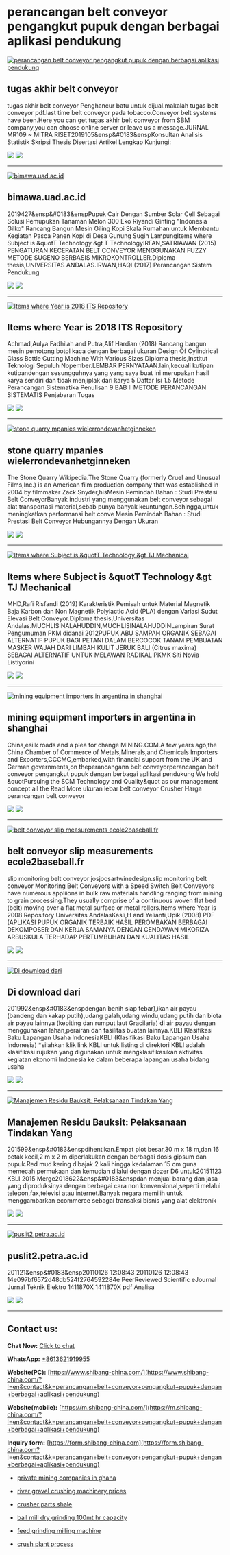 # perancangan belt conveyor pengangkut pupuk dengan berbagai aplikasi pendukung

<a href="https://swt.shibang-china.com/?l=en&img&k=perancangan+belt+conveyor+pengangkut+pupuk+dengan+berbagai+aplikasi+pendukung" target="_blank">![perancangan belt conveyor pengangkut pupuk dengan berbagai aplikasi pendukung](http://static.shibang-china.com/all-800x300/911.jpg)</a>

## tugas akhir belt conveyor
tugas akhir belt conveyor Penghancur batu untuk dijual.makalah tugas belt conveyor pdf.last time belt conveyor pada tobacco.Conveyor belt systems have been.Here you can get tugas akhir belt conveyor from SBM company,you can choose online server or leave us a message.JURNAL MR109 ~ MITRA RISET2019105&ensp&#0183&enspKonsultan Analisis Statistik Skripsi Thesis Disertasi Artikel Lengkap Kunjungi:


<a href="https://whatsapp.shibangsoft.com/WhatsApp.php" target="_blank" title="WhatsApp">![](http://static.shibang-china.com/icon/whatsapp.png)</a> <a href="https://swt.shibang-china.com/?l=en&icon&k=perancangan+belt+conveyor+pengangkut+pupuk+dengan+berbagai+aplikasi+pendukung" target="_blank">![](http://static.shibang-china.com/icon/chat-en.png)</a>

---

<a href="https://swt.shibang-china.com/?l=en&img&k=perancangan+belt+conveyor+pengangkut+pupuk+dengan+berbagai+aplikasi+pendukung" target="_blank">![bimawa.uad.ac.id](http://static.shibang-china.com/all-800x300/717.jpg)</a>

## bimawa.uad.ac.id
2019427&ensp&#0183&enspPupuk Cair Dengan Sumber Solar Cell Sebagai Solusi Pemupukan Tanaman Melon 300 Eko Riyandi Ginting "Indonesia Gilko" Rancang Bangun Mesin Giling Kopi Skala Rumahan untuk Membantu Kegiatan Pasca Panen Kopi di Desa Gunung Sugih LampungItems where Subject is &quotT Technology &gt T TechnologyIRFAN,SATRIAWAN (2015) PENGATURAN KECEPATAN BELT CONVEYOR MENGGUNAKAN FUZZY METODE SUGENO BERBASIS MIKROKONTROLLER.Diploma thesis,UNIVERSITAS ANDALAS.IRWAN,HAQI (2017) Perancangan Sistem Pendukung


<a href="https://whatsapp.shibangsoft.com/WhatsApp.php" target="_blank" title="WhatsApp">![](http://static.shibang-china.com/icon/whatsapp.png)</a> <a href="https://swt.shibang-china.com/?l=en&icon&k=perancangan+belt+conveyor+pengangkut+pupuk+dengan+berbagai+aplikasi+pendukung" target="_blank">![](http://static.shibang-china.com/icon/chat-en.png)</a>

---

<a href="https://swt.shibang-china.com/?l=en&img&k=perancangan+belt+conveyor+pengangkut+pupuk+dengan+berbagai+aplikasi+pendukung" target="_blank">![Items where Year is 2018 ITS Repository](http://static.shibang-china.com/all-800x300/30.jpg)</a>

## Items where Year is 2018 ITS Repository
Achmad,Aulya Fadhilah and Putra,Alif Hardian (2018) Rancang bangun mesin pemotong botol kaca dengan berbagai ukuran Design Of Cylindrical Glass Bottle Cutting Machine With Various Sizes.Diploma thesis,Institut Teknologi Sepuluh Nopember.LEMBAR PERNYATAAN.lain,kecuali kutipan kutipandengan sesungguhnya yang yang saya buat ini merupakan hasil karya sendiri dan tidak menjiplak dari karya 5 Daftar Isi 1.5 Metode Perancangan Sistematika Penulisan 9 BAB II METODE PERANCANGAN SISTEMATIS Penjabaran Tugas


<a href="https://whatsapp.shibangsoft.com/WhatsApp.php" target="_blank" title="WhatsApp">![](http://static.shibang-china.com/icon/whatsapp.png)</a> <a href="https://swt.shibang-china.com/?l=en&icon&k=perancangan+belt+conveyor+pengangkut+pupuk+dengan+berbagai+aplikasi+pendukung" target="_blank">![](http://static.shibang-china.com/icon/chat-en.png)</a>

---

<a href="https://swt.shibang-china.com/?l=en&img&k=perancangan+belt+conveyor+pengangkut+pupuk+dengan+berbagai+aplikasi+pendukung" target="_blank">![stone quarry mpanies wielerrondevanhetginneken](http://static.shibang-china.com/all-800x300/1488.jpg)</a>

## stone quarry mpanies wielerrondevanhetginneken
The Stone Quarry Wikipedia.The Stone Quarry (formerly Cruel and Unusual Films,Inc.) is an American film production company that was established in 2004 by filmmaker Zack Snyder,hisMesin Pemindah Bahan : Studi Prestasi Belt ConveyorBanyak industri yang menggunakan belt conveyor sebagai alat transportasi material,sebab punya banyak keuntungan.Sehingga,untuk meningkatkan performansi belt conve Mesin Pemindah Bahan : Studi Prestasi Belt Conveyor Hubungannya Dengan Ukuran


<a href="https://whatsapp.shibangsoft.com/WhatsApp.php" target="_blank" title="WhatsApp">![](http://static.shibang-china.com/icon/whatsapp.png)</a> <a href="https://swt.shibang-china.com/?l=en&icon&k=perancangan+belt+conveyor+pengangkut+pupuk+dengan+berbagai+aplikasi+pendukung" target="_blank">![](http://static.shibang-china.com/icon/chat-en.png)</a>

---

<a href="https://swt.shibang-china.com/?l=en&img&k=perancangan+belt+conveyor+pengangkut+pupuk+dengan+berbagai+aplikasi+pendukung" target="_blank">![Items where Subject is &quotT Technology &gt TJ Mechanical](http://static.shibang-china.com/all-800x300/265.jpg)</a>

## Items where Subject is &quotT Technology &gt TJ Mechanical
MHD,Rafi Risfandi (2019) Karakteristik Pemisah untuk Material Magnetik Baja Karbon dan Non Magnetik Polylactic Acid (PLA) dengan Variasi Sudut Elevasi Belt Conveyor.Diploma thesis,Universitas Andalas.MUCHLISINALAHUDDIN,MUCHLISINALAHUDDINLampiran Surat Pengumuman PKM didanai 2012PUPUK ABU SAMPAH ORGANIK SEBAGAI ALTERNATIF PUPUK BAGI PETANI DALAM BERCOCOK TANAM PEMBUATAN MASKER WAJAH DARI LIMBAH KULIT JERUK BALI (Citrus maxima) SEBAGAI ALTERNATIF UNTUK MELAWAN RADIKAL PKMK Siti Novia Listiyorini


<a href="https://whatsapp.shibangsoft.com/WhatsApp.php" target="_blank" title="WhatsApp">![](http://static.shibang-china.com/icon/whatsapp.png)</a> <a href="https://swt.shibang-china.com/?l=en&icon&k=perancangan+belt+conveyor+pengangkut+pupuk+dengan+berbagai+aplikasi+pendukung" target="_blank">![](http://static.shibang-china.com/icon/chat-en.png)</a>

---

<a href="https://swt.shibang-china.com/?l=en&img&k=perancangan+belt+conveyor+pengangkut+pupuk+dengan+berbagai+aplikasi+pendukung" target="_blank">![mining equipment importers in argentina in shanghai](http://static.shibang-china.com/all-800x300/429.jpg)</a>

## mining equipment importers in argentina in shanghai
China,esilk roads and a plea for change MINING.COM.A few years ago,the China Chamber of Commerce of Metals,Minerals,and Chemicals Importers and Exporters,CCCMC,embarked,with financial support from the UK and German governments,on theperancangann belt conveyorperancangan belt conveyor pengangkut pupuk dengan berbagai aplikasi pendukung We hold &quotPursuing the SCM Technology and Quality&quot as our management concept all the Read More ukuran lebar belt conveyor Crusher Harga perancangan belt conveyor


<a href="https://whatsapp.shibangsoft.com/WhatsApp.php" target="_blank" title="WhatsApp">![](http://static.shibang-china.com/icon/whatsapp.png)</a> <a href="https://swt.shibang-china.com/?l=en&icon&k=perancangan+belt+conveyor+pengangkut+pupuk+dengan+berbagai+aplikasi+pendukung" target="_blank">![](http://static.shibang-china.com/icon/chat-en.png)</a>

---

<a href="https://swt.shibang-china.com/?l=en&img&k=perancangan+belt+conveyor+pengangkut+pupuk+dengan+berbagai+aplikasi+pendukung" target="_blank">![belt conveyor slip measurements ecole2baseball.fr](http://static.shibang-china.com/all-800x300/417.jpg)</a>

## belt conveyor slip measurements ecole2baseball.fr
slip monitoring belt conveyor josjoosartwinedesign.slip monitoring belt conveyor Monitoring Belt Conveyors with a Speed Switch.Belt Conveyors have numerous appliions in bulk raw materials handling ranging from mining to grain processing.They usually comprise of a continuous woven flat bed (belt) moving over a flat metal surface or metal rollers.Items where Year is 2008 Repository Universitas AndalasKasli,H and Yelianti,Upik (2008) PDF (APLIKASI PUPUK ORGANIK TERBAIK HASIL PEROMBAKAN BERBAGAI DEKOMPOSER DAN KERJA SAMANYA DENGAN CENDAWAN MIKORIZA ARBUSKULA TERHADAP PERTUMBUHAN DAN KUALITAS HASIL


<a href="https://whatsapp.shibangsoft.com/WhatsApp.php" target="_blank" title="WhatsApp">![](http://static.shibang-china.com/icon/whatsapp.png)</a> <a href="https://swt.shibang-china.com/?l=en&icon&k=perancangan+belt+conveyor+pengangkut+pupuk+dengan+berbagai+aplikasi+pendukung" target="_blank">![](http://static.shibang-china.com/icon/chat-en.png)</a>

---

<a href="https://swt.shibang-china.com/?l=en&img&k=perancangan+belt+conveyor+pengangkut+pupuk+dengan+berbagai+aplikasi+pendukung" target="_blank">![Di download dari](http://static.shibang-china.com/all-800x300/1005.jpg)</a>

## Di download dari
201992&ensp&#0183&enspdengan benih siap tebar),ikan air payau (bandeng dan kakap putih),udang galah,udang windu,udang putih dan biota air payau lainnya (kepiting dan rumput laut Gracilaria) di air payau dengan menggunakan lahan,perairan dan fasilitas buatan lainnya.KBLI Klasifikasi Baku Lapangan Usaha IndonesiaKBLI (Klasifikasi Baku Lapangan Usaha Indonesia) *silahkan klik link KBLI untuk listing di direktori KBLI adalah klasifikasi rujukan yang digunakan untuk mengklasifikasikan aktivitas kegiatan ekonomi Indonesia ke dalam beberapa lapangan usaha bidang usaha


<a href="https://whatsapp.shibangsoft.com/WhatsApp.php" target="_blank" title="WhatsApp">![](http://static.shibang-china.com/icon/whatsapp.png)</a> <a href="https://swt.shibang-china.com/?l=en&icon&k=perancangan+belt+conveyor+pengangkut+pupuk+dengan+berbagai+aplikasi+pendukung" target="_blank">![](http://static.shibang-china.com/icon/chat-en.png)</a>

---

<a href="https://swt.shibang-china.com/?l=en&img&k=perancangan+belt+conveyor+pengangkut+pupuk+dengan+berbagai+aplikasi+pendukung" target="_blank">![Manajemen Residu Bauksit: Pelaksanaan Tindakan Yang](http://static.shibang-china.com/all-800x300/1469.jpg)</a>

## Manajemen Residu Bauksit: Pelaksanaan Tindakan Yang
201599&ensp&#0183&enspdihentikan.Empat plot besar,30 m x 18 m,dan 16 petak kecil,2 m x 2 m diperlakukan dengan berbagai dosis gipsum dan pupuk.Red mud kering dibajak 2 kali hingga kedalaman 15 cm guna memecah permukaan dan kemudian dilalui dengan dozer D6 untuk20151123 KBLI 2015 Merge2018622&ensp&#0183&enspdan menjual barang dan jasa yang diproduksinya dengan berbagai cara non konvensional,seperti melalui telepon,fax,televisi atau internet.Banyak negara memilih untuk menggambarkan ecommerce sebagai transaksi bisnis yang alat elektronik


<a href="https://whatsapp.shibangsoft.com/WhatsApp.php" target="_blank" title="WhatsApp">![](http://static.shibang-china.com/icon/whatsapp.png)</a> <a href="https://swt.shibang-china.com/?l=en&icon&k=perancangan+belt+conveyor+pengangkut+pupuk+dengan+berbagai+aplikasi+pendukung" target="_blank">![](http://static.shibang-china.com/icon/chat-en.png)</a>

---

<a href="https://swt.shibang-china.com/?l=en&img&k=perancangan+belt+conveyor+pengangkut+pupuk+dengan+berbagai+aplikasi+pendukung" target="_blank">![puslit2.petra.ac.id](http://static.shibang-china.com/all-800x300/4.jpg)</a>

## puslit2.petra.ac.id
201121&ensp&#0183&ensp20110126 12:08:43 20110126 12:08:43 14e097bf6572d48db524f2764592284e PeerReviewed Scientific eJournal Jurnal Teknik Elektro 1411870X 1411870X pdf Analisa

<a href="https://whatsapp.shibangsoft.com/WhatsApp.php" target="_blank" title="WhatsApp">![](http://static.shibang-china.com/icon/whatsapp.png)</a> <a href="https://swt.shibang-china.com/?l=en&icon&k=perancangan+belt+conveyor+pengangkut+pupuk+dengan+berbagai+aplikasi+pendukung" target="_blank">![](http://static.shibang-china.com/icon/chat-en.png)</a>

---
## Contact us:

**Chat Now:** [Click to chat](https://swt.shibang-china.com?l=en&contact&k=perancangan+belt+conveyor+pengangkut+pupuk+dengan+berbagai+aplikasi+pendukung)

**WhatsApp:**  [+8613621919955](https://whatsapp.shibangsoft.com/WhatsApp.php)

**Website(PC):** [https://www.shibang-china.com/](https://www.shibang-china.com/?l=en&contact&k=perancangan+belt+conveyor+pengangkut+pupuk+dengan+berbagai+aplikasi+pendukung)

**Website(mobile):** [https://m.shibang-china.com/](https://m.shibang-china.com/?l=en&contact&k=perancangan+belt+conveyor+pengangkut+pupuk+dengan+berbagai+aplikasi+pendukung)

**Inquiry form:** [https://form.shibang-china.com](https://form.shibang-china.com?l=en&contact&k=perancangan+belt+conveyor+pengangkut+pupuk+dengan+berbagai+aplikasi+pendukung)

* [private mining companies in ghana](../116/private%20mining%20companies%20in%20ghana.md)

* [river gravel crushing machinery prices](../115/river%20gravel%20crushing%20machinery%20prices.md)

* [crusher parts shale](../117/crusher%20parts%20shale.md)

* [ball mill dry grinding 100mt hr capacity](../111/ball%20mill%20dry%20grinding%20100mt%20hr%20capacity.md)

* [feed grinding milling machine](../112/feed%20grinding%20milling%20machine.md)

* [crush plant process](../117/crush%20plant%20process.md)